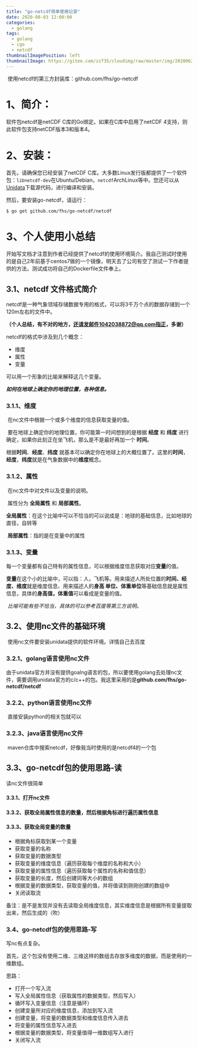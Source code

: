 ```yaml
---
title: "go-netcdf简单使用记录"
date: 2020-08-03 12:00:00
categories:
  - golang
tags:
  - golang
  - cgo
  - netcdf
thumbnailImagePosition: left
thumbnailImage: https://gitee.com/zzf35/cloudimg/raw/master/img/20200622200041.jpg
---
```


​		使用netcdf的第三方封装库：github.com/fhs/go-netcdf

<!--more-->

# 1、简介：

软件包netcdf是netCDF C库的Go绑定。如果在C库中启用了netCDF 4支持，则此软件包支持netCDF版本3和版本4。

# 2、安装：

首先，请确保您已经安装了netCDF C库。大多数Linux发行版都提供了一个软件包：`libnetcdf-dev`在Ubuntu/Debian，`netcdf`ArchLinux等中。您还可以从[Unidata](https://www.unidata.ucar.edu/downloads/netcdf/index.jsp)下载源代码，进行编译和安装。

然后，要安装go-netcdf，请运行：

```shell
$ go get github.com/fhs/go-netcdf/netcdf
```

# 3、个人使用小总结

​		开始写文档才注意到作者已经提供了netcdf的使用环境简介。我自己测试时使用的是自己2年前基于centos7做的一个镜像，明天去了公司有空了测试一下作者提供的方法，测试成功将自己的Dockerfile文件奉上。

## 3.1、netcdf 文件格式简介

netcdf是一种气象领域存储数据专用的格式，可以将3千万个点的数据存储到一个120m左右的文件中。

**（个人总结，有不对的地方，还请发邮件1042038872@qq.com指正，多谢）**

netcdf的格式中涉及到几个概念：

- 维度
- 属性
- 变量

可以用一个形象的比喻来解释这几个变量。

***如何在地球上确定你的地理位置，各种信息。***

### 3.1.1、维度

​		在nc文件中根据一个或多个维度的信息获取变量的值。		

​		要在地球上确定你的地理位置，你可能第一时间想到的是根据 **经度** 和 **纬度** 进行确定，如果你此刻正在坐飞机，那么是不是最好再加一个 **时间**。

​		根据**时间**、**经度**、**纬度**		就基本可以确定你在地球上的大概位置了。这里的**时间**，**经度**，**纬度**就是在气象数据中的**维度**概念。

### **3.1.2、属性**

​		在nc文件中对文件以及变量的说明。

​		属性分为 **全局属性** 和 **局部属性**。

​		**全局属性**：在这个比喻中可以不恰当的可以说成是：地球的基础信息，比如地球的直径，自转等

​		**局部属性**：指的是在变量中的属性

### 3.1.3、变量

​		每一个变量都有自己特有的属性信息，可以根据维度信息获取对应**变量**的值。

​		**变量**在这个小的比喻中，可以指：人，飞机等。用来描述人所处位置的**时间、经度、维度**就是维度信息、用来描述人的**身高 单位、体重单位**等基础信息就是属性信息，具体的**身高值，体重值**可以看成是变量的值。

​		*比喻可能有些不恰当，具体的可以参考百度等第三方说明。*

## 3.2、使用nc文件的基础环境

​		使用nc文件要安装unidata提供的软件环境。详情自己去百度

### 3.2.1、golang语言使用nc文件

​		由于unidata官方并没有提供goalng语言的包，所以要使用golang去处理nc文件，需要调用unidata官方的c/c++的包。我这里采用的是**github.com/fhs/go-netcdf/netcdf**

### 3.2.2、python语言使用nc文件

​		直接安装python的相关包就可以

### 3.2.3、java语言使用nc文件

​		maven仓库中搜索netcdf，好像我当时使用的是netcdf4的一个包

## 3.3、go-netcdf包的使用思路-读

读nc文件很简单

#### 3.3.1、打开nc文件

#### 3.3.2、获取全局属性信息的数量，然后根据角标进行遍历属性信息

#### 3.3.3、获取全局变量的数量

- 根据角标获取到某一个变量
- 获取变量的名称
- 获取变量的数据类型
- 获取变量的维度信息（遍历获取每个维度的名称和大小）
- 获取变量的属性信息（遍历获取每个属性的名称和值信息）
- 获取变量的长度，然后创建同等大小的数组
- 根据变量的数据类型，获取变量的值，并将值读到刚刚创建的数组中
- 关闭读取流

备注：是不是发现并没有去读取全局维度信息，其实维度信息是根据所有变量提取出来，然后生成的（吹）

### 3.4、go-netcdf包的使用思路-写

写nc有点复杂。

首先，这个包没有使用二维、三维这样的数组去存放多维度的数据，而是使用的一维数组。

思路：

- 打开一个写入流
- 写入全局属性信息（获取属性的数据类型，然后写入）
- 循环写入变量信息（注意是循环）
- 创建变量所对应的维度信息，添加到写入流
- 创建变量，将变量的数据类型和维度信息传入进去
- 将变量的属性信息写入进去
- 根据变量的数据类型，将变量值得一维数组写入进行
- 关闭写入流





















































